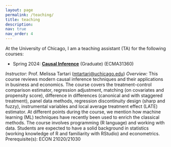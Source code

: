 ```yaml
---
layout: page
permalink: /teaching/
title: teaching
description:
nav: true
nav_order: 4
---
```


At the University of Chicago, I am a teaching assistant (TA) for the following courses:

* Spring 2024: [**Causal Inference**](https://voices.uchicago.edu/qrmeth/courses/#31360) (Graduate) (ECMA31360)

_Instructor:_ Prof. Melissa Tartari (mtartari@uchicago.edu)
_Overview:_
This course reviews modern causal inference techniques and their applications in business and economics. The course covers the treatment-control comparison estimator, regression adjustment, matching (on covariates and propensity score), difference in differences (canonical and with staggered treatment), panel data methods, regression discontinuity design (sharp and fuzzy), instrumental variables and local average treatment effect (LATE) estimator. At different points during the course, we mention how machine learning (ML) techniques have recently been used to enrich the classical methods. The course involves programming (R language) and working with data. Students are expected to have a solid background in statistics (working knowledge of R and familiarity with RStudio) and econometrics. Prerequisite(s): ECON 21020/21030
